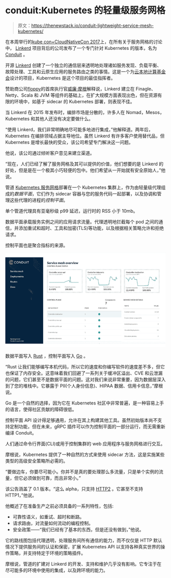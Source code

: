 # conduit:Kubernetes 的轻量级服务网格

> 原文：<https://thenewstack.io/conduit-lightweight-service-mesh-kubernetes/>

在本周举行的[kube con+CloudNativeCon 2017](http://events.linuxfoundation.org/events/kubecon-and-cloudnativecon-north-america)上，在所有关于服务网格的讨论中， [Linkerd](https://linkerd.io/) 项目背后的公司发布了一个专门针对 Kubernetes 的版本，名为 [Conduit](https://buoyant.io/2017/12/05/introducing-conduit/) 。

开源 [Linkerd](https://github.com/linkerd/linkerd) 创建了一个独立的通信层来透明地处理诸如服务发现、负载平衡、故障处理、工具和云原生应用的服务路由之类的事情。这是一个为[云本地计算基金会](https://www.cncf.io/)设计的项目，Kubernetes 是这个项目的最佳指挥者。

赞助商公司[floppy](https://buoyant.io/)的首席执行官[威廉·摩根](https://github.com/wmorgan)解释说，Linkerd 建立在 Finagle、Netty、Scala 和 JVM 等组件的基础上，在扩大规模方面表现出色，但在资源有限的环境中，如基于 sidecar 的 Kubernetes 部署，则表现不佳。

当 Linkerd 在 2015 年发布时，编排市场是分散的，许多人在 Nomad，Mesos，Kubernetes 和其他人还没有决定要做什么。

“使用 Linkerd，我们非常明确地尽可能多地进行集成，”他解释道。两年后，Kubernetes 在编排领域占据主导地位。虽然 Linkerd 有许多客户使用替代品，但 Kubernetes 是增长最快的受众，该公司希望专门解决这一问题。

他说，该公司通过倾听客户意见来建立渠道。

“现在，人们已经了解了服务网格及其可以提供的价值，他们想要的是 Linkerd 的好处，但是是在一个极其小巧轻便的包中。他们希望从一开始就有安全原始人，”他说。

管道 [Kubernetes 服务网格](https://thenewstack.io/category/service-mesh/)部署在一个 Kubernetes 集群上，作为由轻量级代理组成的*数据平面*，它们作为 sidecar 容器与您的服务代码一起部署，以及协调和管理这些代理的进程的*控制平面*。

单个管道代理具有亚毫秒级 p99 延迟，运行时的 RSS 小于 10mb。

数据平面承载服务实例之间的应用请求流量。代理透明地拦截每个 pod 之间的通信，并添加重试和超时、工具和加密(TLS)等功能，以及根据相关策略允许和拒绝请求。

控制平面也是聚合指标的来源。

[![](img/dc4fcfae9f235fe4133670fe3b3c9594.png)](https://storage.googleapis.com/cdn.thenewstack.io/media/2017/12/a6d4b0bd-conduit.jpg)

数据平面写入 [Rust](https://www.rust-lang.org/) ，控制平面写入 [Go](https://golang.org/) 。

“Rust 让我们能够编写本机代码，所以它的速度和你编写软件的速度差不多，但它也保证了内存安全。这意味着我们回避了一系列关于缓冲区溢出、CVE 和云泄漏的问题，它们甚至不是数据平面的问题。这对我们来说非常重要，因为数据层深入到了您的堆栈中。它暴露于 PII(个人身份信息)、HIPAA 数据、信用卡信息，”摩根说。

Go 是一个自然的选择，因为它在 Kubernetes 社区中非常普遍，是一种容易上手的语言，使得社区贡献的障碍很低。

控制平面 API 设计得足够通用，允许在其上构建其他工具。虽然初始版本尚不支持定制功能，但在未来，gRPC 插件可以作为控制平面的一部分运行，而无需重新编译 Conduit。

人们通过命令行界面(CLI)或用于控制集群的 web 应用程序与服务网格进行交互。

摩根说，Kubernetes 提供了一种自然的方式来使用 sidecar 方法，这是实施某些类型的高级安全策略所必需的。

“要做边车，你要尽可能小。你并不是真的要处理那么多流量，只是单个实例的流量，但它必须做到可靠，而且非常小。”

该公告涵盖了 0.1 版本。“这么 alpha，只支持 [HTTP2](https://http2.github.io/) 。它甚至不支持 HTTP1，”他说。

他概述了在准备生产之前必须具备的一系列特性，包括:

*   可靠性语义，如重试、超时和断路。
*   请求路由，对流量如何流动的编程控制。
*   安全政策——“我们已经有了基本的东西，但是还没有做到，”他说。

它的路线图包括代理透明，处理服务间所有通信的能力，而不仅仅是 HTTP 默认情况下提供服务间的认证和保密，扩展 Kubernetes API 以支持各种真实世界的操作策略，并支持特定于环境的策略插件。

摩根说，管道的扩建对 Linkerd 的开发、支持和维护几乎没有影响。它专注于在尽可能多的环境中使用的集成，以及跨环境的能力。

<svg xmlns:xlink="http://www.w3.org/1999/xlink" viewBox="0 0 68 31" version="1.1"><title>Group</title> <desc>Created with Sketch.</desc></svg>